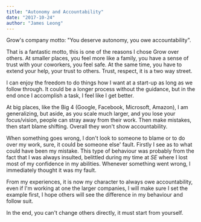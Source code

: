 ```yaml
---
title: "Autonomy and Accountability"
date: "2017-10-24"
author: "James Leong"
---
```


Grow's company motto: "You deserve autonomy, you owe accountability".

That is a fantastic motto, this is one of the reasons I chose Grow over others.
At smaller places, you feel more like a family, you have a sense of trust with your coworkers, you feel safe. At the same time, you have to extend your help, your trust to others. Trust, respect, it is a two way street.

I can enjoy the freedom to do things how I want at a start-up as long as we follow through. It could be a longer process without the guidance, but in the end once I accomplish a task, I feel like I get better.  

At big places, like the Big 4 (Google, Facebook, Microsoft, Amazon), I am generalizing, but aside, as you scale much larger, and you lose your focus/vision, people can stray away from their work. Then make mistakes, then start blame shifting. Overall they won't show accountability.

When something goes wrong, I don't look to someone to blame or to do over my work, sure, it could be someone else' fault. Firstly I see as to what could have been my mistake. This type of behaviour was probably from the fact that I was always insulted, belittled during my time at *SE* where I lost most of my confidence in my abilities. Whenever something went wrong, I immediately thought it was my fault.

From my experiences, it is now my character to always owe accountability, even if I'm working at one the larger companies, I will make sure I set the example first, I hope others will see the difference in my behaviour and follow suit. 


In the end, you can't change others directly, it must start from yourself.

